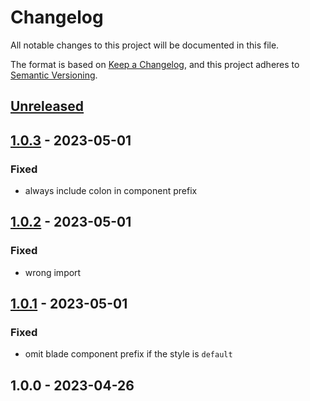 # Changelog

All notable changes to this project will be documented in this file.

The format is based on [Keep a Changelog](https://keepachangelog.com/en/1.0.0/),
and this project adheres to [Semantic Versioning](https://semver.org/spec/v2.0.0.html).

## [Unreleased]


## [1.0.3] - 2023-05-01
### Fixed
- always include colon in component prefix


## [1.0.2] - 2023-05-01
### Fixed
- wrong import


## [1.0.1] - 2023-05-01
### Fixed
- omit blade component prefix if the style is `default`


## 1.0.0 - 2023-04-26

[Unreleased]: https://github.com/BombenProdukt/blade-icons/compare/1.0.3...HEAD
[1.0.3]: https://github.com/BombenProdukt/blade-icons/compare/1.0.2...1.0.3
[1.0.2]: https://github.com/BombenProdukt/blade-icons/compare/1.0.1...1.0.2
[1.0.1]: https://github.com/BombenProdukt/blade-icons/compare/1.0.0...1.0.1
